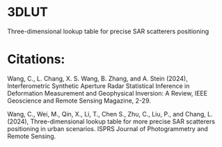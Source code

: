 # 3DLUT
Three-dimensional lookup table for precise SAR scatterers positioning

# Citations:

Wang, C., L. Chang, X. S. Wang, B. Zhang, and A. Stein (2024), Interferometric Synthetic Aperture Radar Statistical Inference in Deformation Measurement and Geophysical Inversion: A Review, IEEE Geoscience and Remote Sensing Magazine, 2-29.

Wang, C., Wei, M., Qin, X., Li, T., Chen S., Zhu, C., Liu, P., and Chang, L. (2024), Three-dimensional lookup table for more precise SAR scatterers positioning in urban scenarios. ISPRS Journal of Photogrammetry and Remote Sensing.
